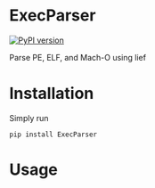 # ExecParser

[![PyPI version](https://badge.fury.io/py/ExecParser.svg)](https://badge.fury.io/py/ExecParser)

Parse PE, ELF, and Mach-O using lief

# Installation
Simply run 
```
pip install ExecParser
```
# Usage
